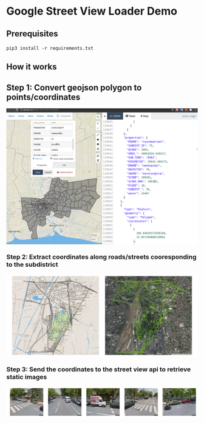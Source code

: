 # Google Street View Loader Demo

## Prerequisites
```
pip3 install -r requirements.txt
```

## How it works

## Step 1: Convert geojson polygon to points/coordinates

<p align="center">
<img src="doc/GeoJSON.png" width="850"  style="display: block;  margin: 0 auto;"/>
</p>


### Step 2: Extract coordinates along roads/streets cooresponding to the subdistrict

<p align="center">
<img src="doc/overpass_api.png" width="900"  style="display: block;  margin: 0 auto;"/>
</p>

### Step 3: Send the coordinates to the street view api to retrieve static images

<p align="center">
<img src="doc/gsv.png" width="870"  style="display: block;  margin: 0 auto;"/>
</p>
